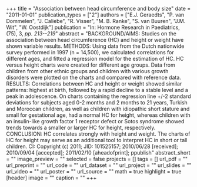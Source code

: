 +++
title = "Association between head circumference and body size"
date = "2011-01-01"
publication_types = ["2"]
authors = ["E.J. Geraedts", "P. van Dommelen", "J. Caliebe", "R. Visser", "M. B. Ranke", "S. van Buuren", "J.M. Wit", "W. Oostdijk"]
publication = "In: Hormone Research in Paediatrics, (75), 3, _pp. 213--219_"
abstract = "BACKGROUND/AIMS: Studies on the association between head circumference (HC) and height or weight have shown variable results. METHODS: Using data from the Dutch nationwide survey performed in 1997 (n = 14,500), we calculated correlations for different ages, and fitted a regression model for the estimation of HC. HC versus height charts were created for different age groups. Data from children from other ethnic groups and children with various growth disorders were plotted on the charts and compared with reference data. RESULTS: Correlations between HC and height or weight showed similar patterns: highest at birth, followed by a rapid decline to a stable level and a peak in adolescence. On charts containing the regression line +/-2 standard deviations for subjects aged 0-2 months and 2 months to 21 years, Turkish and Moroccan children, as well as children with idiopathic short stature and small for gestational age, had a normal HC for height, whereas children with an insulin-like growth factor 1 receptor defect or Sotos syndrome showed trends towards a smaller or larger HC for height, respectively. CONCLUSION: HC correlates strongly with height and weight. The charts of HC for height may serve as an additional tool to interpret HC in short or tall children. CI: Copyright (c) 2011; JID: 101525157; 2010/06/28 [received]; 2010/09/04 [accepted]; 2011/02/10 [aheadofprint]; ppublish"
abstract_short = ""
image_preview = ""
selected = false
projects = []
tags = []
url_pdf = ""
url_preprint = ""
url_code = ""
url_dataset = ""
url_project = ""
url_slides = ""
url_video = ""
url_poster = ""
url_source = ""
math = true
highlight = true
[header]
image = ""
caption = ""
+++
